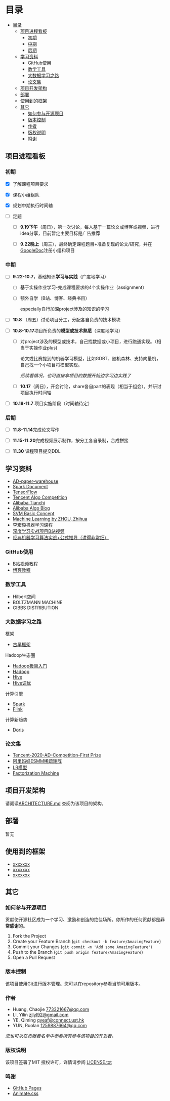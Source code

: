# 目录

- [目录](#目录)
  - [项目进程看板](#项目进程看板)
    - [初期](#初期)
    - [中期](#中期)
    - [后期](#后期)
  - [学习资料](#学习资料)
    - [GitHub使用](#github使用)
    - [数学工具](#数学工具)
    - [大数据学习之路](#大数据学习之路)
    - [论文集](#论文集)
  - [项目开发架构](#项目开发架构)
  - [部署](#部署)
  - [使用到的框架](#使用到的框架)
  - [其它](#其它)
    - [如何参与开源项目](#如何参与开源项目)
    - [版本控制](#版本控制)
    - [作者](#作者)
    - [版权说明](#版权说明)
    - [鸣谢](#鸣谢)
## 项目进程看板
### 初期

- [x] 了解课程项目要求

- [x] 课程小组组队

- [x] 规划中期执行时间轴

- [ ] 定题

  - [ ] **9.19下午**（周日），第一次讨论，每人基于一篇论文或博客或视频，进行idea分享，目前暂定主要目标是广告推荐

  - [ ] **9.22晚上**（周三），最终确定课程题目+准备复现的论文/研究，并在[GoogleDoc](https://docs.google.com/document/d/10n8mNbCEkRBOZWMBiFaZwCZn7ZSEh-I5nLOVG693WE8/edit)注册小组和项目

### 中期

- [ ] **9.22-10.7**，基础知识**学习与实践**（广度地学习）

  - [ ] 基于实操作业学习-完成课程要求的4个实操作业（assignment）

  - [ ] 额外自学（B站、博客、经典书目）

    especially自行加深project涉及的知识的学习

- [ ] **10.8** （周五）讨论项目分工，分配各自负责的技术模块

- [ ] **10.8-10.17**项目所负责的**模型或技术熟悉**（深度地学习）

  - [ ] 对project涉及的模型或技术，自己找数据或小项目，进行跑通实现。（相当于实操作业plus)

    论文或比赛提到的机器学习模型，比如GDBT、随机森林、支持向量机，自己找一个小项目将模型实现。

    *后续看情况，也可直接拿项目的数据开始边学习边实践了*

  - [ ] **10.17**（周日），开会讨论，share各自part的表现（相当于组会），并研讨项目执行时间轴

- [ ] **10.18-11.7** 项目实施阶段（时间轴待定）

### 后期

- [ ] **11.8-11.14**完成论文写作

- [ ] **11.15-11.20**完成视频展示制作，按分工各自录制，合成拼接

- [ ] **11.30** 课程项目提交DDL


## 学习资料
- [AD-paper-warehouse](https://github.com/wzhe06/Ad-papers)
- [Spark Document](https://spark.apache.org/docs/latest/)
- [TensorFlow](https://www.tensorflow.org/api_docs)
- [Tencent Algo Competition](https://algo.qq.com/archive.html)
- [Alibaba Tianchi](https://tianchi.aliyun.com/dataset)
- [Alibaba Algo Blog](https://www.zuozuovera.com/)
- [SVM Basic Concept](https://zhuanlan.zhihu.com/p/61123737)
- [Machine Learning by ZHOU, Zhihua](https://github.com/Mikoto10032/DeepLearning/blob/master/books/%E6%9C%BA%E5%99%A8%E5%AD%A6%E4%B9%A0%E5%91%A8%E5%BF%97%E5%8D%8E.pdf)
- [李宏毅机器学习课程](https://www.bilibili.com/video/BV1Wv411h7kN?from=search&seid=6754756197913029782&spm_id_from=333.337.0.0)
- [深度学习实战项目B站视频](https://www.bilibili.com/video/BV1ut4y1S7gP)
- [经典机器学习算法实战+公式推导（讲得非常细）](https://www.bilibili.com/video/BV1SQ4y167Bx?p=125)

### GitHub使用
- [B站视频教程](https://www.bilibili.com/video/BV1e541137Tc?share_source=copy_web)
- [博客教程](https://blog.csdn.net/qq_36667170/article/details/79085301)
### 数学工具
- Hilbert空间
- BOLTZMANN MACHINE
- GIBBS DISTRIBUTION
### 大数据学习之路

框架
- [古早框架](https://www.zuozuovera.com/archives/609/)

Hadoop生态圈
- [Hadoop极简入门](https://github.com/wangzhiwubigdata/God-Of-BigData/tree/master/Hadoop)
- [Hadoop](https://github.com/wzdnzd/bigdata-notes/tree/master/docs/%E5%A4%A7%E6%95%B0%E6%8D%AE%E6%8A%80%E6%9C%AF%E6%96%87%E6%A1%A3/01.Hadoop)
- [Hive](https://github.com/wzdnzd/bigdata-notes/tree/master/docs/%E5%A4%A7%E6%95%B0%E6%8D%AE%E6%8A%80%E6%9C%AF%E6%96%87%E6%A1%A3/03.Hive)
- [Hive调优](https://mp.weixin.qq.com/s/Eh3QQ35ticIdjqFefCTi0A)

计算引擎
- [Spark](https://github.com/wzdnzd/bigdata-notes/tree/master/docs/%E5%A4%A7%E6%95%B0%E6%8D%AE%E6%8A%80%E6%9C%AF%E6%96%87%E6%A1%A3/11.Spark)
- [Flink](https://github.com/wzdnzd/bigdata-notes/tree/master/docs/%E5%A4%A7%E6%95%B0%E6%8D%AE%E6%8A%80%E6%9C%AF%E6%96%87%E6%A1%A3/13.Flink)

计算新趋势
- [Doris](https://doris.apache.org/master/zh-CN/)

### 论文集
- [Tencent-2020-AD-Competition-First Prize](https://github.com/guoday/Tencent2020_Rank1st)
- [阿里妈妈ESMM稀疏矩阵](https://arxiv.org/abs/1804.07931)
- [LR模型](https://people.csail.mit.edu/romer/papers/TISTRespPredAds.pdf)
- [Factorization Machine](https://www.csie.ntu.edu.tw/~b97053/paper/Rendle2010FM.pdf)



## 项目开发架构 

请阅读[ARCHITECTURE.md](https://github.com/colonel8377/hkust_machine_learning/blob/master/ARCHITECTURE.md) 查阅为该项目的架构。

## 部署

暂无

## 使用到的框架

- [xxxxxxx](https://getbootstrap.com)
- [xxxxxxx](https://jquery.com)
- [xxxxxxx](https://laravel.com)


## 其它
### 如何参与开源项目

贡献使开源社区成为一个学习、激励和创造的绝佳场所。你所作的任何贡献都是**非常感谢**的。


1. Fork the Project
2. Create your Feature Branch (`git checkout -b feature/AmazingFeature`)
3. Commit your Changes (`git commit -m 'Add some AmazingFeature'`)
4. Push to the Branch (`git push origin feature/AmazingFeature`)
5. Open a Pull Request



### 版本控制

该项目使用Git进行版本管理。您可以在repository参看当前可用版本。

### 作者

- Huang, Chaojie 773321667@qq.com
- LI, Yilin zjlyl92@gmail.com
- YE, Qiming qyeaf@connect.ust.hk
- YUN, Ruolan 1259887664@qq.com


 *您也可以在贡献者名单中参看所有参与该项目的开发者。*

### 版权说明

该项目签署了MIT 授权许可，详情请参阅 [LICENSE.txt](https://github.com/colonel8377/hkust_machine_learning/blob/master/LICENSE.txt)

### 鸣谢

- [GitHub Pages](https://pages.github.com)
- [Animate.css](https://daneden.github.io/animate.css)

<!-- links -->
[your-project-path]:colonel8377/hkust_machine_learning



